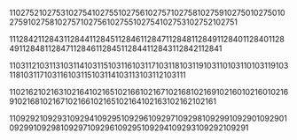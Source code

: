 1102752102753102754102755102756102757102758102759102750102750102759102758102757102756102755102754102753102752102751

1112842112843112844112845112846112847112848112849112840112840112849112848112847112846112845112844112843112842112841

1103112103113103114103115103116103117103118103119103110103110103119103118103117103116103115103114103113103112103111

1102162102163102164102165102166102167102168102169102160102160102169102168102167102166102165102164102163102162102161

1109292109293109294109295109296109297109298109299109290109290109299109298109297109296109295109294109293109292109291
